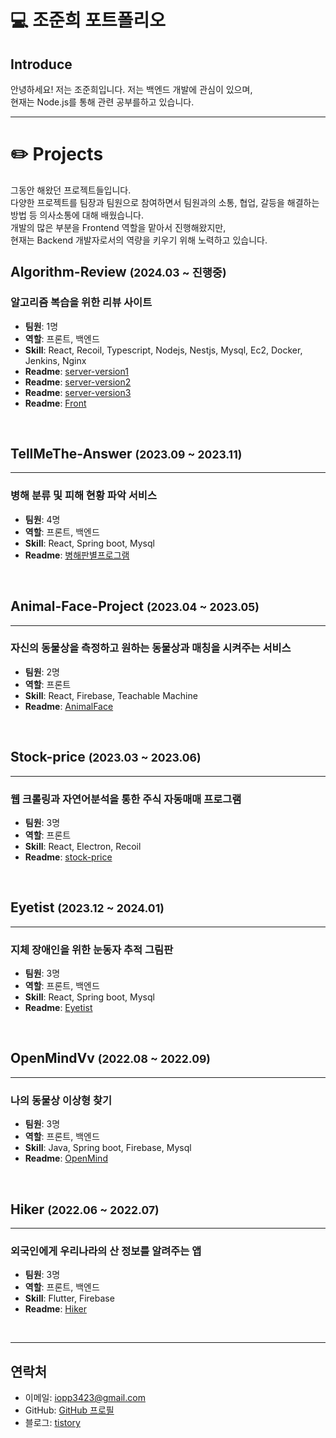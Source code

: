 # 💻 조준희 포트폴리오

## Introduce
안녕하세요! 저는 조준희입니다. 저는 백엔드 개발에 관심이 있으며, <br/>
현재는 Node.js를 통해 관련 공부를하고 있습니다.

---

# ✏️ Projects
그동안 해왔던 프로젝트들입니다. <br/>
다양한 프로젝트를 팀장과 팀원으로 참여하면서 팀원과의 소통, 협업, 갈등을 해결하는 방법 등 의사소통에 대해 배웠습니다.<br/>
개발의 많은 부분을 Frontend 역할을 맡아서 진행해왔지만,<br/>
현재는 Backend 개발자로서의 역량을 키우기 위해 노력하고 있습니다.<br/>

## Algorithm-Review <small>(2024.03 ~ 진행중)</small>


### 알고리즘 복습을 위한 리뷰 사이트

- **팀원**: 1명
- **역할**: 프론트, 백엔드
- **Skill**: React, Recoil, Typescript, Nodejs, Nestjs, Mysql, Ec2, Docker, Jenkins, Nginx
- **Readme**: [server-version1](https://github.com/aiminghee3/algorithm-server1.0)
- **Readme**: [server-version2](https://github.com/aiminghee3/algorithm-server2.0)
- **Readme**: [server-version3](https://github.com/aiminghee3/algorithm-server3.0)
- **Readme**: [Front](https://github.com/aiminghee3/board_front)

<br/>

## TellMeThe-Answer <small>(2023.09 ~ 2023.11)</small>

---

### 병해 분류 및 피해 현황 파악 서비스

- **팀원**: 4명
- **역할**: 프론트, 백엔드
- **Skill**: React, Spring boot, Mysql
- **Readme**: [병해판별프로그램](https://github.com/AnimalFaceProject/animal_user)

<br/>

## Animal-Face-Project <small>(2023.04 ~ 2023.05)</small>

---

### 자신의 동물상을 측정하고 원하는 동물상과 매칭을 시켜주는 서비스

- **팀원**: 2명
- **역할**: 프론트
- **Skill**: React, Firebase, Teachable Machine
- **Readme**: [AnimalFace](https://github.com/AnimalFaceProject/animal_user)

<br/>

## Stock-price <small>(2023.03 ~ 2023.06)</small>

---

### 웹 크롤링과 자연어분석을 통한 주식 자동매매 프로그램

- **팀원**: 3명
- **역할**: 프론트
- **Skill**: React, Electron, Recoil
- **Readme**: [stock-price](https://github.com/stock-price-calculator/tradingbot)

<br/>

## Eyetist <small>(2023.12 ~ 2024.01)</small>

---

### 지체 장애인을 위한 눈동자 추적 그림판

- **팀원**: 3명
- **역할**: 프론트, 백엔드
- **Skill**: React, Spring boot, Mysql
- **Readme**: [Eyetist](https://github.com/Eyetist/Eyetist_Client)

<br/>

## OpenMindVv <small>(2022.08 ~ 2022.09)</small>

---

### 나의 동물상 이상형 찾기

- **팀원**: 3명
- **역할**: 프론트, 백엔드
- **Skill**: Java, Spring boot, Firebase, Mysql
- **Readme**: [OpenMind](https://github.com/OpenMindVv/FindingIdealTypeApp)

<br/>

## Hiker <small>(2022.06 ~ 2022.07)</small>

---

### 외국인에게 우리나라의 산 정보를 알려주는 앱

- **팀원**: 3명
- **역할**: 프론트, 백엔드
- **Skill**: Flutter, Firebase
- **Readme**: [Hiker](https://github.com/en-ForestLife/HikerApp)

<br/>

---

## 연락처
- 이메일: iopp3423@gmail.com
- GitHub: [GitHub 프로필](https://github.com/aiminghee3)
- 블로그: [tistory](https://matrix-o.tistory.com/)

